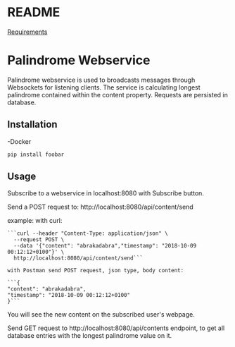 README
======

[Requirements](Requirements.md)

# Palindrome Webservice

Palindrome webservice is used to broadcasts messages through Websockets for listening clients.
The service is calculating longest palindrome contained within the content property.
Requests are persisted in database.

## Installation

-Docker

```bash
pip install foobar
```

## Usage

Subscribe to a webservice in localhost:8080 with Subscribe button.

Send a POST request to: http://localhost:8080/api/content/send

example:
    with curl:

    ```curl --header "Content-Type: application/json" \
      --request POST \
      --data '{"content": "abrakadabra","timestamp": "2018-10-09 00:12:12+0100"}' \
      http://localhost:8080/api/content/send```

    with Postman send POST request, json type, body content:

    ```{
    "content": "abrakadabra",
    "timestamp": "2018-10-09 00:12:12+0100"
    }```

You will see the new content on the subscribed user's webpage.

Send GET request to http://localhost:8080/api/contents endpoint,
to get all database entries with the longest palindrome value on it.


